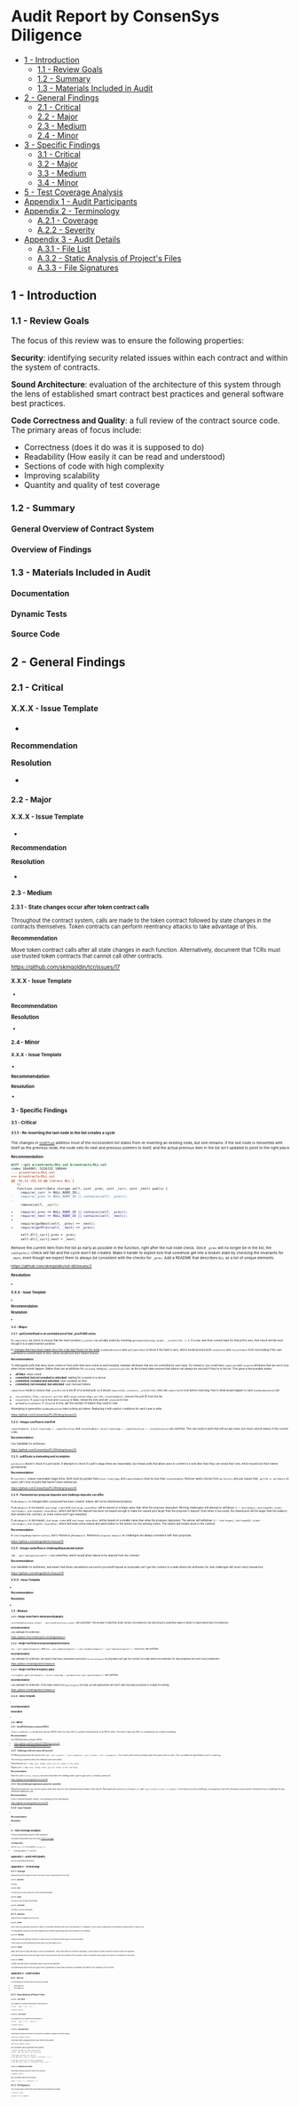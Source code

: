 #  Audit Report by ConsenSys Diligence


<!--
Nothing should go into this file except maybe general COMMENTS, ROLES and this TODO list

TODOs:

* 

## Roles:

* GNSPS:
* Joseph:
* John:

 -->

<!-- Please don't change these comments -->
<!-- MarkdownTOC -->
- [1 - Introduction](#1---introduction)
	- [1.1 - Review Goals](#11---review-goals)
	- [1.2 - Summary](#12---summary)
	- [1.3 - Materials Included in Audit](#13---materials-included-in-audit)
- [2 - General Findings](#2---general-findings)
	- [2.1 - Critical](#21---critical)
	- [2.2 - Major](#22---major)
	- [2.3 - Medium](#23---medium)
	- [2.4 - Minor](#24---minor)
- [3 - Specific Findings](#3---specific-findings)
	- [3.1 - Critical](#31---critical)
	- [3.2 - Major](#32---major)
	- [3.3 - Medium](#33---medium)
	- [3.4 - Minor](#34---minor)
- [5 - Test Coverage Analysis](#5---test-coverage-analysis)
- [Appendix 1 - Audit Participants](#appendix-1---audit-participants)
- [Appendix 2 - Terminology](#appendix-2---terminology)
	- [A.2.1 - Coverage](#a21---coverage)
	- [A.2.2 - Severity](#a22---severity)
- [Appendix 3 - Audit Details](#appendix-3---audit-details)
	- [A.3.1 - File List](#a31---file-list)
	- [A.3.2 - Static Analysis of Project's Files](#a32---static-analysis-of-project-s-files)
	- [A.3.3 - File Signatures](#a33---file-signatures)
<!--EP-->
<!-- /MarkdownTOC -->
<!-- Please don't change these comments -->


## 1 - Introduction

### 1.1 - Review Goals

The focus of this review was to ensure the following properties:

**Security**:
identifying security related issues within each
contract and within the system of contracts.

**Sound Architecture**:
evaluation of the architecture of this system through the lens of established smart contract best practices and general software best practices.

**Code Correctness and Quality**:
a full review of the contract source code.  The primary areas of focus include:

* Correctness (does it do was it is supposed to do)
* Readability (How easily it can be read and understood)
* Sections of code with high complexity
* Improving scalability
* Quantity and quality of test coverage


### 1.2 - Summary

#### General Overview of Contract System




#### Overview of Findings




### 1.3 - Materials Included in Audit

#### Documentation




#### Dynamic Tests




#### Source Code




## 2 - General Findings

### 2.1 - Critical

#### X.X.X - Issue Template

<!-- NOTE: The name of the issue is going to be exactly the same as the name of this file! -->

* <link to issue in the official project repo (optional)>

<corpus of the issue>

**Recommendation**

<corpus of the recommendation>

**Resolution**

* <link to a related pull request in the official project repo (optional)>

<small corpus explaining the actual changes made to fix it>


### 2.2 - Major

#### X.X.X - Issue Template

<!-- NOTE: The name of the issue is going to be exactly the same as the name of this file! -->

* <link to issue in the official project repo (optional)>

<corpus of the issue>

**Recommendation**

<corpus of the recommendation>

**Resolution**

* <link to a related pull request in the official project repo (optional)>

<small corpus explaining the actual changes made to fix it>


### 2.3 - Medium

#### 2.3.1 - State changes occur after token contract calls

Throughout the contract system, calls are made to the token contract followed by state changes in the contracts themselves. Token contracts can perform reentrancy attacks to take advantage of this.

**Recommendation**

Move token contract calls after all state changes in each function. Alternatively, document that TCRs must use trusted token contracts that cannot call other contracts.

<https://github.com/skmgoldin/tcr/issues/17>



#### X.X.X - Issue Template

<!-- NOTE: The name of the issue is going to be exactly the same as the name of this file! -->

* <link to issue in the official project repo (optional)>

<corpus of the issue>

**Recommendation**

<corpus of the recommendation>

**Resolution**

* <link to a related pull request in the official project repo (optional)>

<small corpus explaining the actual changes made to fix it>


### 2.4 - Minor

#### X.X.X - Issue Template

<!-- NOTE: The name of the issue is going to be exactly the same as the name of this file! -->

* <link to issue in the official project repo (optional)>

<corpus of the issue>

**Recommendation**

<corpus of the recommendation>

**Resolution**

* <link to a related pull request in the official project repo (optional)>

<small corpus explaining the actual changes made to fix it>


## 3 - Specific Findings

### 3.1 - Critical

#### 3.1.1 - Re-inserting the last node in the list creates a cycle

The changes in [`52d97ca2`](https://github.com/skmgoldin/sol-dll/commit/52d97ca2d43fe3d7125f1db241a0a5f9911452fd) address most of the inconsistent list states from re-inserting an existing node, but one remains: if the last node is reinserted with itself as the previous node, the node sets its next and previous pointers to itself, and the actual previous item in the list isn't updated to point to the right place.


**Recommendation**

```diff
diff --git a/contracts/DLL.sol b/contracts/DLL.sol
index 18d4965..5226132 100644
--- a/contracts/DLL.sol
+++ b/contracts/DLL.sol
@@ -52,11 +52,13 @@ library DLL {
   */
   function insert(Data storage self, uint _prev, uint _curr, uint _next) public {
     require(_curr != NULL_NODE_ID);
-    require(_prev == NULL_NODE_ID || contains(self, _prev));
-
     remove(self, _curr);

+    require(_prev == NULL_NODE_ID || contains(self, _prev));
+    require(_next == NULL_NODE_ID || contains(self, _next));
+
     require(getNext(self, _prev) == _next);
+    require(getPrev(self, _next) == _prev);

     self.dll[_curr].prev = _prev;
     self.dll[_curr].next = _next;
```

Remove the current item from the list as early as possible in the function, right after the null node check. Since `_prev` will no longer be in the list, the `contains()` check will fail and the cycle won't be created. Make it harder to exploit lists that somehow get into a broken state by checking the invariants for `_next`, even though we expect them to always be consistent with the checks for `_prev`. Add a README that describes `DLL` as a list of unique elements.

<https://github.com/skmgoldin/sol-dll/issues/2>


**Resolution**

* <link to a related pull request in the official project repo (optional)>

<small corpus explaining the actual changes made to fix it>



#### X.X.X - Issue Template

<!-- NOTE: The name of the issue is going to be exactly the same as the name of this file! -->

* <link to issue in the official project repo (optional)>

<corpus of the issue>

**Recommendation**

<corpus of the recommendation>

**Resolution**

* <link to a related pull request in the official project repo (optional)>

<small corpus explaining the actual changes made to fix it>


### 3.2 - Major

#### 3.2.1 - getCommitHash is an unreliable proof that _prevPollID exists

In `commitVote`, we check to ensure that the insert position (`_prevPollID`) actually exists by checking `getCommitHash(msg.sender, _prevPollID) != 0`. If a user sets their commit hash for that poll to zero, that check will fail even though it is a valid insertion position.

In [changes that have been made since the code was frozen for the audit](https://github.com/ConsenSys/PLCRVoting/commit/b2ae12779ba5344b723f42d821e6b9cede3ee088), `hasBeenRevealed` uses `getCommitHash` to throw if the hash is zero, which would prevent both `revealVote` and `rescueTokens` from succeeding if the user submitted a commit hash of zero, which would lock their tokens forever.

**Recommendation**

To distinguish polls that were never voted on from polls that were voted on and revealed, maintain attributes that are not controlled by user input. For instance, you could have `committed` and `revealed` attributes that are set to true when those events happen. Rather than use an attribute for `unlocked`, using `DLL.contains(pollID)` as the locked state ensures that tokens can always be rescued if they're in the list. This gives a few possible states:

* **all false**: never voted
* **committed, but not revealed or unlocked**: waiting for a reveal or a rescue
* **committed, revealed and unlocked**: user revealed on time
* **committed, not revealed, but unlocked**: user rescued tokens


`commitVote` needs to ensure that `_prevPollID` is the ID of a locked poll, so it would `require(DLL.contains(__prevPollID)`, then set `committed` to true before returning. Here's what would happen to each `hasBeenRevealed` call:

* `rescueTokens`: if `DLL.contains(_pollID)` and `isExpired(pollMap[_pollID].revealEndDate)`, remove the poll ID from the list
* `revealVote`: if `committed` is true and `revealed` is false, reveal the vote and set `revealed` to true
* `getNumPassingTokens`: if `revealed` is true, get the number of tokens they used to vote

Attempting to generalize `hasBeenRevealed` risks locking up tokens. Replacing it with explicit conditions for each case is safer.

<https://github.com/ConsenSys/PLCRVoting/issues/22>



#### 3.2.2 - Integer overflow in startPoll

`commitEndDate: block.timestamp + _commitDuration` and `revealEndDate: block.timestamp + _commitDuration + _revealDuration` can overflow. This can result in polls that will accept votes, but never unlock tokens in the current code.

**Recommendation**

Use SafeMath for arithmetic.

<https://github.com/ConsenSys/PLCRVoting/issues/25>



#### 3.2.3 - pollExists is misleading and incomplete

`pollExists` doesn't check if a poll exists. It attempts to check if a poll's stage times are reasonable, but misses polls that allow users to commit to a vote later than they can reveal their vote, which would lock their tokens permanently.

**Recommendation**

In `startPoll`, require reasonable stage times. Both must be greater than `block.timestamp`, and `commitEndDate` must be less than `revealEndDate`. Remove sanity checks from `pollExists` and just require that `_pollID <= pollNonce` so users can't vote on polls that haven't been started yet.

<https://github.com/ConsenSys/PLCRVoting/issues/26>



#### 3.2.4 - Parameterizer proposal deposits and challenge deposits can differ

If `pMinDeposit` is changed after a proposal has been created, tokens will not be distributed properly.

If `pMinDeposit` is increased, `challenge.stake` and `challenge.rewardPool` will be based on a larger value than what the proposer deposited. Winning challengers will attempt to withdraw `(2 * challenges[_challengeID].stake) - challenges[_challengeID].rewardPool`, which will fail if the deposit has been increased enough to make the reward pool larger than the proposer's deposit. Even when it succeeds, the reward pool will be larger than the balance that remains the contract, so some voters won't get rewarded.

If `pMinDeposit` is decreased, `challenge.stake` and `challenge.rewardPool` will be based on a smaller value than what the proposer deposited. The winner will withdraw `(2 * challenges[_challengeID].stake) - challenges[_challengeID].rewardPool`, which will leave some tokens allocated neither to the winner nor the winning voters. The tokens will remain stuck in the contract.

**Recommendation**

In `challengeReparameterization`, don't reference `pMinDeposit`. Reference `proposal.deposit` so challenges are always consistent with their proposals.

<https://github.com/skmgoldin/tcr/issues/15>



#### 3.2.5 - Integer underflow in challengeReparameterization

`100 - get("pDispensationPct")` can underflow, which would allow tokens to be drained from the contract.

**Recommendation**

Use SafeMath for arithmetic, and assert that these calculations succeed in processProposal so proposals can't get the contract in a state where the arithmetic for new challenges will revert every transaction.

<https://github.com/skmgoldin/tcr/issues/19>



#### X.X.X - Issue Template

<!-- NOTE: The name of the issue is going to be exactly the same as the name of this file! -->

* <link to issue in the official project repo (optional)>

<corpus of the issue>

**Recommendation**

<corpus of the recommendation>

**Resolution**

* <link to a related pull request in the official project repo (optional)>

<small corpus explaining the actual changes made to fix it>


### 3.3 - Medium

#### 3.3.1 - Integer underflow in withdrawVotingRights

`voteTokenBalance[msg.sender] - getLockedTokens(msg.sender)` can underflow. This shouldn't underflow under normal circumstances, but detecting the underflow makes it harder to exploit abnormal circumstances.

**Recommendation**

Use SafeMath for arithmetic.

<https://github.com/ConsenSys/PLCRVoting/issues/21>



#### 3.3.2 - Integer overflows in proposeReparameterization

`now + get("pApplyStageLen")` and `now + get("pApplyStageLen") + get("pCommitStageLen") + get("pRevealStageLen") + PROCESSBY` can overflow.

**Recommendation**

Use SafeMath for arithmetic, and assert that these calculations succeed in `processProposal` so proposals can't get the contract in a state where the arithmetic for new proposals will revert every transaction.

<https://github.com/skmgoldin/tcr/issues/18>



#### 3.3.3 - Integer overflow in Registry.apply

`listingHash.applicationExpiry = block.timestamp + parameterizer.get("applyStageLen")` can overflow.

**Recommendation**

Use SafeMath for arithmetic. If the token holders set `applyStageLen` too high, all new applications will revert until they pass a proposal to change the setting.

<https://github.com/skmgoldin/tcr/issues/27>



#### X.X.X - Issue Template

<!-- NOTE: The name of the issue is going to be exactly the same as the name of this file! -->

* <link to issue in the official project repo (optional)>

<corpus of the issue>

**Recommendation**

<corpus of the recommendation>

**Resolution**

* <link to a related pull request in the official project repo (optional)>

<small corpus explaining the actual changes made to fix it>


### 3.4 - Minor

#### 3.4.1 - Use EIP20Interface instead of EIP20

`PLCRVoting` and `Registry` should work with any ERC20 token, but they refer to a specific implementation of an ERC20 token. This doesn't have any effect on compatibility, but could be misleading.

**Recommendation**

Use EIP20Interface instead of EIP20.

* <https://github.com/ConsenSys/PLCRVoting/issues/24>
* <https://github.com/skmgoldin/tcr/issues/25>



#### 3.4.2 - Challenges with zero votes will succeed

PLCRVoting determines the winner with `(100 * poll.votesFor) > (poll.voteQuorum * (poll.votesFor + poll.votesAgainst))`. As a result, polls resolve as failing when they expire with no votes. This is probably the right behavior, but it's surprising.

The existing comments about this behavior are inconsistent.

Parameterizer.sol: `// Edge case, nobody voted, give all tokens to the winner.`

Registry.sol: `// Edge case, nobody voted, give all tokens to the challenger.`

**Recommendation**

Near the calls to `voting.isPassed`, document that either the challenge didn't get enough votes, or nobody voted at all.

<https://github.com/skmgoldin/tcr/issues/16>



#### 3.4.3 - An unchallenged application cannot be cancelled

Whitelisted applicants can exit the registry when they discover new information that threatens their deposit. New applicants cannot do so because `exit` calls `require(isWhitelisted(_listingHash))`. Even without an active challenge, a new applicant with new information cannot protect themselves from a challenge the way whitelisted applicants can.

**Recommendation**

If this is desired behavior, keep it. Just pointing out the discrepancy.

<https://github.com/skmgoldin/tcr/issues/28>



#### X.X.X - Issue Template

<!-- NOTE: The name of the issue is going to be exactly the same as the name of this file! -->

* <link to issue in the official project repo (optional)>

<corpus of the issue>

**Recommendation**

<corpus of the recommendation>

**Resolution**

* <link to a related pull request in the official project repo (optional)>

<small corpus explaining the actual changes made to fix it>


## 5 - Test Coverage Analysis

Testing is implemented using the Truffle Framework.

Automated measurement was done using [Solidity-Coverage](https://github.com/sc-forks/solidity-coverage).

#### Coverage Notes:

See the `index.html` in the attached `coverage.zip`.

* Coverage Rating: **** (_out of 5_)


## Appendix 1 - Audit Participants

Security audit was performed by .


## Appendix 2 - Terminology

### A.2.1 - Coverage

Measurement of the degree to which the source code is executed by the test suite.


#### A.2.1.1 - untested

No tests.


#### A.2.1.2 - low

The tests do not cover some set of non-trivial functionality.


#### A.2.1.3 - good

The tests cover all major functionality.


#### A.2.1.4 - excellent

The tests cover all code paths.


### A.2.2 - Severity

Measurement of magnitude of an issue.


#### A.2.2.1 - minor

Minor issues are generally subjective in nature, or potentially deal with
topics like "best practices" or "readability".  Minor issues in general will
not indicate an actual problem or bug in code.

The maintainers should use their own judgement as to whether addressing these
issues improves the codebase.


#### A.2.2.2 - medium

Medium issues are generally objective in nature but do not represent actual
bugs or security problems.

These issues should be addressed unless there is a clear reason not to.


#### A.2.2.3 - major

Major issues will be things like bugs or security vulnerabilities.  These
issues may not be directly exploitable, or may require a certain condition to
arise in order to be exploited.

Left unaddressed these issues are highly likely to cause problems with the
operation of the contract or lead to a situation which allows the system to be
exploited in some way.


#### A.2.2.4 - critical

Critical issues are directly exploitable bugs or security vulnerabilities.

Left unaddressed these issues are highly likely or guaranteed to cause major
problems or potentially a full failure in the operations of the contract.


## Appendix 3 - Audit Details

### A.3.1 - File List

The following source files were included in the audit.



* <file name #1>
* <file name #2>
* ...


### A.3.2 - Static Analysis of Project's Files

#### A.4.2.1 - File Count

The number of solidity files present in the project is:

```
$ find . -name '*.sol' | wc -l

<command output>
```


#### A.4.2.2 - LOC Count

The number of LOC present in the project is:

```
$ find . -name '*.sol' | xargs wc -l

<command output>
```


#### A.4.2.3 - ABI Inspection

How many functions are there in the project's contracts? (please see _Notes_ below)

```
<matching command output>
```

How many state-changing functions are there in the project?

```
<matching command output>
```

NIX command used to generate these statistic:

```
**output the ABI to a file using solc**
$ solc --abi contracts/*.sol > abi.json

**how many functions are there?**
$ cat abi.json | grep -o \"type\":\"function\" | wc -l

**how many functions are state changing?**
$ cat abi.json | grep -o \"constant\":false | wc -l
```


#### A.4.2.4 - External Call Count

How many external calls are there in the project?

```
<command output>
```

NIX command used for the statistic:

```
egrep '\.\w*\(.*\)' contracts/* -nr
```


### A.3.3 - File Signatures

The SHA256 hash of each files at the time of the audit was as follows.



```
$ shasum -a 256 *

<output of the command>
```


